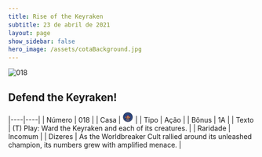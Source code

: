 ```yaml
---
title: Rise of the Keyraken
subtitle: 23 de abril de 2021
layout: page
show_sidebar: false
hero_image: /assets/cotaBackground.jpg
---
```


![018](https://cards-keyforge.s3.eu-north-1.amazonaws.com/media/pt/rotk/018.png)

## Defend the Keyraken!

|----|----|
| Número | 018 |
| Casa | ![Keyraken](https://raw.githubusercontent.com/cardsofkeyforge/cardsofkeyforge.github.io/master/rotk/keyraken.png "Keyraken") |
| Tipo | Ação |
| Bônus | 1A |
| Texto | (T) Play: Ward the Keyraken and each of  its creatures. |
| Raridade | Incomum |
| Dizeres | As the Worldbreaker Cult rallied around  its unleashed champion, its numbers  grew with amplified menace. |
